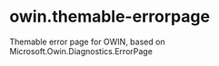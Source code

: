 # owin.themable-errorpage
Themable error page for OWIN, based on Microsoft.Owin.Diagnostics.ErrorPage
